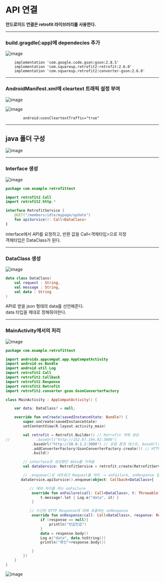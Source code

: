 # API 연결

**안드로이드 연결은 retrofit 라이브러리를 사용한다.**

---

### build.gragdle(:app)에 dependecies 추가

![image](https://user-images.githubusercontent.com/52282493/119253449-4046f480-bbec-11eb-882f-b4eb0a9501ee.png)

```
    implementation 'com.google.code.gson:gson:2.8.5'
    implementation 'com.squareup.retrofit2:retrofit:2.6.0'
    implementation 'com.squareup.retrofit2:converter-gson:2.6.0'
```

---

### AndroidManifest.xml에 cleartext 트래픽 설정 부여

![image](https://user-images.githubusercontent.com/52282493/119254490-8d799500-bbf1-11eb-9ec4-14722c6b7f32.png)


![image](https://user-images.githubusercontent.com/52282493/119253732-8c466900-bbed-11eb-965d-88191045ff2e.png)

```
        android:usesCleartextTraffic="true"
```

---

## java 폴더 구성

![image](https://user-images.githubusercontent.com/52282493/119254792-5a380580-bbf3-11eb-8f56-98acca838e78.png)

---

### Interface 생성

![image](https://user-images.githubusercontent.com/52282493/119254812-7d62b500-bbf3-11eb-9786-7f7cf7081ff2.png)

``` kotlin
package com.example.retrofittest

import retrofit2.Call
import retrofit2.http.*

interface RetrofitService {
    @GET("/members/idle/mypage/update")
    fun apiSurvice(): Call<DataClass>
}
```

interface에서 API를 요청하고, 반환 값을 Call<객체타입>으로 지정 </br>
객체타입은 DataClass가 된다.

---

###  DataClass 생성

![image](https://user-images.githubusercontent.com/52282493/119255539-5c03c800-bbf7-11eb-9a06-902cfe24931d.png)

``` kotlin
data class DataClass(
    val request : String,
    val message : String,
    val data : String
)
```

API로 받을 json 형태의 data를 선언해준다. </br>
data 타입을 제대로 정해줘야한다.

---

### MainActivity에서의 처리

![image](https://user-images.githubusercontent.com/52282493/119255892-08927980-bbf9-11eb-8085-dd9e6feabbe9.png)

``` kotlin
package com.example.retrofittest

import androidx.appcompat.app.AppCompatActivity
import android.os.Bundle
import android.util.Log
import retrofit2.Call
import retrofit2.Callback
import retrofit2.Response
import retrofit2.Retrofit
import retrofit2.converter.gson.GsonConverterFactory

class MainActivity : AppCompatActivity() {

    var data: DataClass? = null;

    override fun onCreate(savedInstanceState: Bundle?) {
        super.onCreate(savedInstanceState)
        setContentView(R.layout.activity_main)

        val retrofit = Retrofit.Builder() // Retrofit 객체 생성
//            .baseUrl("http://152.67.194.92:3000")
            .baseUrl("http://10.0.2.2:3000") // 로컬 환경 테스트, baseUrl로 URL 호출 (고정부분 반복을 줄여줌)
            .addConverterFactory(GsonConverterFactory.create()) // HTTP 통신 시에 주고받는 데이터 형태를 변환시켜줌
            .build()

        // interface로 생성했던 data를 가져옴
        val dataService: RetrofitService = retrofit.create(RetrofitService::class.java)

        // .enqueue()로 네트워크 Request를 처리 -> onFailure, onResponse 필요
       dataService.apiSurvice().enqueue(object: Callback<DataClass>{

           // 예외 처리를 하는 onFailure
            override fun onFailure(call: Call<DataClass>, t: Throwable) {
                t.message?.let { Log.e("data", it) }
            }

           // 수신된 HTTP Response에 대해 호출하는 onResponse
            override fun onResponse(call: Call<DataClass>, response: Response<DataClass>) {
                if (response == null){
                    println("빈값빈값")
                }
                data = response.body()
                Log.e("data", data.toString())
                println("확인"+response.body())

            }
        })
    }
}
```

![image](https://user-images.githubusercontent.com/52282493/119256209-8e62f480-bbfa-11eb-9e97-5264a39bad72.png)



